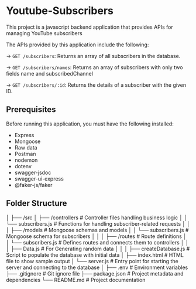 # Youtube-Subscribers

This project is a javascript backend application that provides APIs for managing YouTube subscribers

The APIs provided by this application include the following:

-> `GET /subscribers`: Returns an array of all subscribers in the database.

-> `GET /subscribers/names`: Returns an array of subscribers with only two fields name and subscribedChannel

-> `GET /subscribers/:id`: Returns the details of a subscriber with the given ID.

## Prerequisites

Before running this application, you must have the following installed:

- Express
- Mongoose
- Raw data
- Postman
- nodemon
- dotenv
- swagger-jsdoc
- swagger-ui-express
- @faker-js/faker

## Folder Structure


│
├── /src
│   ├── /controllers         # Controller files handling business logic
│   │   └── subscribers.js   # Functions for handling subscriber-related requests
│   │
│   ├── /models              # Mongoose schemas and models
│   │   └── subscribers.js   # Mongoose schema for subscribers
│   │
│   ├── /routes              # Route definitions
│   │   └── subscribers.js   # Defines routes and connects them to controllers
│   │
│   ├── Data.js              # For Generating random data
│   │
│   ├── createDatabase.js    # Script to populate the database with initial data
│   ├── index.html           # HTML file to show sample output 
│   └── server.js            # Entry point for starting the server and connecting to the database
│
├── .env                     # Environment variables
├── .gitignore               # Git ignore file
├── package.json             # Project metadata and dependencies
└── README.md                # Project documentation





